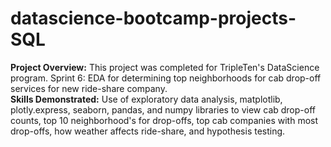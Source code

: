 # datascience-bootcamp-projects-SQL
**Project Overview:** This project was completed for TripleTen's DataScience program. Sprint 6: EDA for determining top neighborhoods for cab drop-off services for new ride-share company.<br>
**Skills Demonstrated:** Use of exploratory data analysis, matplotlib, plotly.express, seaborn, pandas, and numpy libraries to view cab drop-off counts, top 10 neighborhood's for drop-offs, top cab companies with most drop-offs, how weather affects ride-share, and hypothesis testing. 
